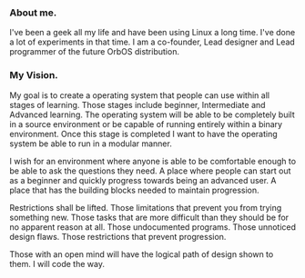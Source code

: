 ### About me.

I've been a geek all my life and have been using Linux a long time. I've done a lot of experiments in that time. I am a co-founder, Lead designer and Lead programmer of the future OrbOS distribution.

### My Vision.

My goal is to create a operating system that people can use within all stages of learning. Those stages include beginner, Intermediate and Advanced learning. The operating system will be able to be completely built in a source environment or be capable of running entirely within a binary environment. Once this stage is completed I want to  have the operating system be able to run in a modular manner.

I wish for an environment where anyone is able to be comfortable enough to be able to ask the questions they need. A place where people can start out as a beginner and quickly progress towards being an advanced user. A place that has the building blocks needed to maintain progression.

Restrictions shall be lifted. Those limitations that prevent you from trying something new. Those tasks that are more difficult than they should be for no apparent reason at all. Those undocumented programs. Those unnoticed design flaws. Those restrictions that prevent progression.

Those with an open mind will have the logical path
of design shown to them. I will code the way.
